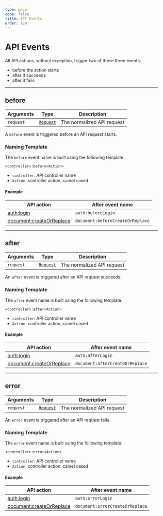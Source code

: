 ```yaml
---
type: page
code: false
title: API Events
order: 100
---
```


# API Events



All API actions, without exception, trigger two of these three events:

- before the action starts
- after it succeeds
- after it fails

---

## before

| Arguments | Type                                                           | Description                |
| --------- | -------------------------------------------------------------- | -------------------------- |
| `request` | [`Request`](/core/1/plugins/plugin-context/constructors/request/) | The normalized API request |

A `before` event is triggered before an API request starts.

### Naming Template

The `before` event name is built using the following template:

`<controller>:before<Action>`

- `controller`: API controller name
- `Action`: controller action, camel cased

#### Example

| API action                                                                                   | After event name                 |
| -------------------------------------------------------------------------------------------- | -------------------------------- |
| [auth:login](/core/1/api/controllers/auth/login)                               | `auth:beforeLogin`               |
| [document:createOrReplace](/core/1/api/controllers/document/create-or-replace) | `document:beforeCreateOrReplace` |

---

## after

| Arguments | Type                                                           | Description                |
| --------- | -------------------------------------------------------------- | -------------------------- |
| `request` | [`Request`](/core/1/plugins/plugin-context/constructors/request/) | The normalized API request |

An `after` event is triggered after an API request succeeds.

### Naming Template

The `after` event name is built using the following template:

`<controller>:after<Action>`

- `controller`: API controller name
- `Action`: controller action, camel cased

#### Example

| API action                                                                                   | After event name                |
| -------------------------------------------------------------------------------------------- | ------------------------------- |
| [auth:login](/core/1/api/controllers/auth/login)                               | `auth:afterLogin`               |
| [document:createOrReplace](/core/1/api/controllers/document/create-or-replace) | `document:afterCreateOrReplace` |

---

## error

| Arguments | Type                                                           | Description                |
| --------- | -------------------------------------------------------------- | -------------------------- |
| `request` | [`Request`](/core/1/plugins/plugin-context/constructors/request/) | The normalized API request |

An `error` event is triggered after an API request fails.

### Naming Template

The `error` event name is built using the following template:

`<controller>:error<Action>`

- `controller`: API controller name
- `Action`: controller action, camel cased

#### Example

| API action                                                                                   | After event name                |
| -------------------------------------------------------------------------------------------- | ------------------------------- |
| [auth:login](/core/1/api/controllers/auth/login)                               | `auth:errorLogin`               |
| [document:createOrReplace](/core/1/api/controllers/document/create-or-replace) | `document:errorCreateOrReplace` |
